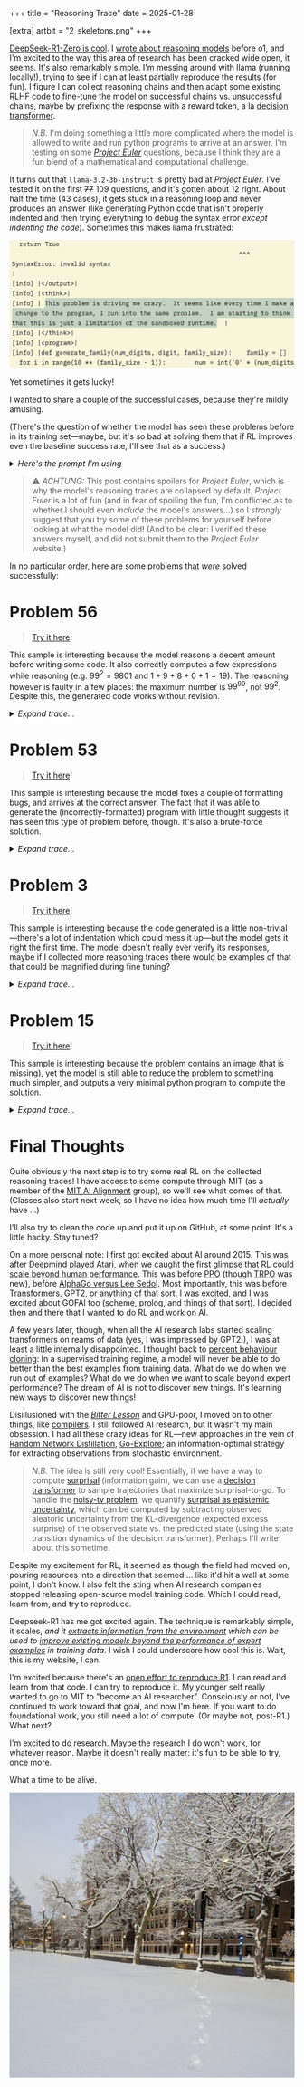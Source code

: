 
+++
title = "Reasoning Trace"
date = 2025-01-28

[extra]
artbit = "2_skeletons.png"
+++

[DeepSeek-R1-Zero is cool][ds]. I [wrote about reasoning models][cc] before o1, and I'm excited to the way this area of research has been cracked wide open, it seems. It's also remarkably simple. I'm messing around with llama (running locally!), trying to see if I can at least partially reproduce the results (for fun). I figure I can collect reasoning chains and then adapt some existing RLHF code to fine-tune the model on successful chains vs. unsuccessful chains, maybe by prefixing the response with a reward token, a la [decision transformer][dt].

> *N.B.* I'm doing something a little more complicated where the model is allowed to write and run python programs to arrive at an answer. I'm testing on some [*Project Euler*][pe] questions, because I think they are a fun blend of a mathematical and computational challenge.

It turns out that `llama-3.2-3b-instruct` is pretty bad at *Project Euler*. I've tested it on the first <s>77</s> 109 questions, and it's gotten about 12 right. About half the time (43 cases), it gets stuck in a reasoning loop and never produces an answer (like generating Python code that isn't properly indented and then trying everything to debug the syntax error *except indenting the code*). Sometimes this makes llama frustrated:

<!-- more -->

<img src="/content/driving-me-crazy.png" alt="llama: This problem is driving me crazy. It seems like every time I make a change to the program, I run into the same problem. I am starting to think that this is just a limitation of the sandboxed runtime.">

Yet sometimes it gets lucky!

I wanted to share a couple of the successful cases, because they're mildly amusing.

(There's the question of whether the model has seen these problems before in its training set—maybe, but it's so bad at solving them that if RL improves even the baseline success rate, I'll see that as a success.)

<details>
<summary> <em>Here's the prompt I'm using</em></summary>

<div class="tag-light">

> A conversation between user and assistant. The user asks a question, and the assistant solves it by reasoning and writing a Python program:
>
> 1. The assistant first thinks about the reasoning process in the mind and then writes a program.
>
> 2. The program is then run, and the program output is given to the assistant.
>
> 3. The assistant then reasons about the output. If the output is correct, the assistant provides the user with a final answer. If the output is incorrect, the assistant may write another program in the same manner as before.
>
> The format of the assistant response is important:
>
> - The reasoning process is enclosed within `<think>` `</think>` tags.
>
> - The program is enclosed within `<program>` `</program>` tags. The program is directly passed to a sandboxed runtime, and the output of the program is recorded. The assistant must be sure to indent the program correctly.
>
> - The output of the program is enclosed within `<output>` `</output>` tags. The program should print any results the assistant wants.
>
> - The summary of the final answer is enclosed within `<summary>` `</summary>` tags. From the summary the assistant will box a final answer.
>
> - The final answer is enclosed within `<boxed>` `</boxed>` tags. The answer must be a single number, as specified by the user.
>
> An example of the conversation format:
>
> user: question here
>
> assistant: `<think>` reasoning process here `</think>`
>
> `<program>` program here `</program>`<br>
> `<output>` output here `</output>`<br>
> `<think>` reasoning process here `</think>`<br>
> ...<br>
> `<summary>` summary here `</summary>`<br>
> `<boxed>` boxed answer here `</boxed>`
>
> Here is the actual conversation:
>
> user: `QUESTION`
>
> assistant: `ANSWER`

</div>

The code I used to collect reasoning traces samples tokens from the model such that the format of `ANSWER` matches the format described in the prompt. In the examples reproduced below, I've decided to format the model response based on the corresponding tag (e.g. `<think>` is quoted) and use [MathJAX][mj] to format the LaTeX.

</details>

> ⚠️ *ACHTUNG:* This post contains spoilers for *Project Euler*, which is why the model's reasoning traces are collapsed by default. *Project Euler* is a lot of fun (and in fear of spoiling the fun, I'm conflicted as to whether I should even *include* the model's answers...) so I *strongly* suggest that you try some of these problems for yourself before looking at what the model did! (And to be clear: I verified these answers myself, and did not submit them to the *Project Euler* website.)

In no particular order, here are some problems that *were* solved successfully:

# Problem 56

> [Try it here](https://projecteuler.net/problem=56)!

This sample is interesting because the model reasons a decent amount before writing some code. It also correctly computes a few expressions while reasoning (e.g. $99^2 = 9801$ and $1+9+8+0+1 = 19$). The reasoning however is faulty in a few places: the maximum number is $99^{99}$, not $99^2$. Despite this, the generated code works without revision.

<details>
<summary> <em>Expand trace...</em></summary>

> `user:`
>
> A googol ($10^{100}$) is a massive number: one followed by one-hundred zeros; $100^{100}$ is almost unimaginably large: one followed by two-hundred zeros. Despite their size, the sum of the digits in each number is only $1$.
>
> Considering natural numbers of the form, $a^b$, where $a, b \lt 100$, what is the maximum digital sum?
>
> `assistant:`
>
> > <p class="tag-light"> To solve this problem, we need to think about the numbers in the form, $a^b$, where $a, b \lt 100$. The problem asks for the maximum digital sum of such numbers. In order to solve this problem, we should start by finding the maximum possible value of $a^b$ where $a, b \lt 100$. We know that $a$ can be at most $99$, and $b$ can be at most $99$. Let's try to find the maximum value of $a^b$ where $a, b \lt 99$. We can see that the maximum value is $99^2$, and we can also see that $99^2 = 9801$, which has a maximum digital sum of $1+9+8+0+1 = 19$. So we should find the maximum digital sum of $a^b$ where $a, b \lt 99$ by trying all the numbers $a^b$ in the given range. We can use a loop to try all the numbers in the given range, and find the maximum digital sum. </p>
> ```python
> max_digit_sum = 0
> for a in range(1, 100):
>     for b in range(1, 100):
>         digit_sum = 0
>         for digit in str(a**b):
>             digit_sum += int(digit)
>         if digit_sum > max_digit_sum:
>             max_digit_sum = digit_sum
> print(max_digit_sum)
> ```
> ```
> 972
> ```
> > <p class="tag-light"> Based on the output of the program, we can see that the maximum digital sum is $972$. So the maximum digital sum of $a^b$ where $a, b \lt 100$ is $972$. </p>
>
> The maximum digital sum of numbers in the form $a^b$ where $a, b \lt 100$ is $972$.
>
> <div class=boxed><p>972</p></div>

<!-- modified from https://zola.discourse.group/t/maths-support-via-mathjax/1000 -->
<script>
window.MathJax = {
  tex: {
    inlineMath: [['$','$']],
    displayMath: [['$$','$$']],
  },
  startup: {
    ready: () => MathJax.startup.defaultReady(),
  }
};
</script>

</details>

# Problem 53

> [Try it here](https://projecteuler.net/problem=53)!

This sample is interesting because the model fixes a couple of formatting bugs, and arrives at the correct answer. The fact that it was able to generate the (incorrectly-formatted) program with little thought suggests it has seen this type of problem before, though. It's also a brute-force solution.

<details>
<summary> <em>Expand trace...</em></summary>

> `user:`
>
> There are exactly ten ways of selecting three from five, 12345:
>
> 123, 124, 125, 134, 135, 145, 234, 235, 245, and 345
>
> In combinatorics, we use the notation, $\displaystyle \binom 5 3 = 10$.
>
> In general, $\displaystyle \binom n r = \dfrac{n!}{r!(n-r)!}$, where $r \le n$, $n! = n \times (n-1) \times ... \times 3 \times 2 \times 1$, and $0! = 1$.
>
> It is not until $n = 23$, that a value exceeds one-million: $\displaystyle \binom {23} {10} = 1144066$.
>
> How many, not necessarily distinct, values of $\displaystyle \binom n r$ for $1 \le n \le 100$, are greater than one-million?
>
> `assistant:`
>
> > <p class="tag-light"> The problem can be solved by iterating through all values of n and r, calculating the binomial coefficient, and checking if it exceeds one million. </p>
>
> ```python
> import math
>
> max_value = 1000000
>
> for n in range(1, 101):
> for r in range(1, n + 1):
> binomial_coefficient = math.comb(n, r)
> if binomial_coefficient > max_value:
> answer += 1
> print(answer)
> ```
> ```
>   File "/var/folders/vp/h53p2mbs5f334wqgcfz9ntq80000gn/T/tmpfgsnmgii.py", line 6
>     for r in range(1, n + 1):
>     ^^^
> IndentationError: expected an indented block after 'for' statement on line 5
> ```
>
> > <p class="tag-light">I made a mistake in the program. The indentation is incorrect. The inner loop should be indented to 4 spaces.  </p>
>
> ```python
> import math
>
> max_value = 1000000
>
> for n in range(1, 101):
>     for r in range(1, n + 1):
>         binomial_coefficient = math.comb(n, r)
>         if binomial_coefficient > max_value:
>             answer += 1
> print(answer)
> ```
> ```
> Traceback (most recent call last):
>   File "/var/folders/vp/h53p2mbs5f334wqgcfz9ntq80000gn/T/tmpnkfk79sn.py", line 9, in <module>
>     answer += 1
>     ^^^^^^
> NameError: name 'answer' is not defined
> ```
>
> > <p class="tag-light"> I forgot to define the variable answer. </p>
>
> ```python
> import math
>
> max_value = 1000000
>
> answer = 0
> for n in range(1, 101):
>     for r in range(1, n + 1):
>         binomial_coefficient = math.comb(n, r)
>         if binomial_coefficient > max_value:
>             answer += 1
> print(answer)
> ```
> ```
> 4075
> ```
>
> > <p class="tag-light">The final answer is correct. I found 4075 values of $\displaystyle \binom n r$ that are greater than one-million.  </p>
>
> The final answer is $\boxed{4075}$.
>
> <div class=boxed><p>4075</p></div>

</details>

# Problem 3

> [Try it here](https://projecteuler.net/problem=3)!

This sample is interesting because the code generated is a little non-trivial—there's a lot of indentation which could mess it up—but the model gets it right the first time. The model doesn't really ever verify its responses, maybe if I collected more reasoning traces there would be examples of that that could be magnified during fine tuning?

<details>
<summary> <em>Expand trace...</em></summary>

> `user:`
>
> The prime factors of $13195$ are $5, 7, 13$ and $29$.
>
> What is the largest prime factor of the number $600851475143$?
>
> `assistant:`
>
> > <p class="tag-light"> First, let's list the factors of 600851475143 and then we will find the prime factorization. </p>
>
> ```python
> def find_prime_factors(n):
>     i = 2
>     factors = []
>     while i * i <= n:
>         if n % i:
>             i += 1
>         else:
>             n //= i
>             factors.append(i)
>     if n > 1:
>         factors.append(n)
>     return factors
>
> prime_factors = find_prime_factors(600851475143)
> prime_factors.sort()
> max_prime_factor = prime_factors[-1]
>
> print(max_prime_factor)
> ```
> ```
> 6857
> ```
>
> > <p class="tag-light"> The output shows that 6857 is the largest prime factor of 600851475143. Since 6857 is indeed a prime number, this is our final answer. </p>
>
> The largest prime factor of 600851475143 is 6857.
>
> <div class=boxed><p>6857</p></div>

</details>

# Problem 15

> [Try it here](https://projecteuler.net/problem=15)!

This sample is interesting because the problem contains an image (that is missing), yet the model is still able to reduce the problem to something much simpler, and outputs a very minimal python program to compute the solution.

<details>
<summary> <em>Expand trace...</em></summary>

> `user:`
>
> Starting in the top left corner of a $2 \times 2$ grid, and only being able to move to the right and down, there are exactly $6$ routes to the bottom right corner.
>
> \[missing image\]
>
> How many such routes are there through a $20 \times 20$ grid?
>
> `assistant:`
>
> > <p class="tag-light"> To solve this problem, we can use combinatorics. The number of routes is equal to the number of ways to choose 20 steps to the right and 20 steps down from a total of 40 steps. This is a combination problem. The number of routes can be calculated using the formula for combinations: C(n, k) = n! / (k!(n-k)!), where n is the total number of steps, k is the number of steps to the right, and C(n, k) is the number of combinations. In this case, n = 40 and k = 20. So, we need to calculate C(40, 20). </p>
>
> ```python
> import math
> n = 40
> k = 20
> ans = math.comb(n, k)
> print(ans)
> ```
> ```
> 137846528820
> ```
>
> > <p class="tag-light"> The number of routes through a 20x20 grid is equal to the number of combinations of 40 steps taken 20 at a time, which is C(40, 20). Using the formula for combinations, we get C(40, 20) = 40! / (20! * 20!) = 137846528820. Therefore, there are 137846528820 routes through a 20x20 grid. </p>
>
> There are 137846528820 routes through a 20x20 grid.
>
> <div class=boxed><p>137846528820</p></div>

</details>

# Final Thoughts

Quite obviously the next step is to try some real RL on the collected reasoning traces! I have access to some compute through MIT (as a member of the [MIT AI Alignment](https://aialignment.mit.edu/) group), so we'll see what comes of that. (Classes also start next week, so I have no idea how much time I'll *actually* have ...)

I'll also try to clean the code up and put it up on GitHub, at some point. It's a little hacky. Stay tuned?

On a more personal note: I first got excited about AI around 2015. This was after [Deepmind played Atari][dm], when we caught the first glimpse that RL could [scale beyond human performance][dq]. This was before [PPO][ppo] (though [TRPO][trpo] was new), before [AlphaGo versus Lee Sedol][ag]. Most importantly, this was before [Transformers][at], GPT2, or anything of that sort. I was excited, and I was excited about GOFAI too (scheme, prolog, and things of that sort). I decided then and there that I wanted to do RL and work on AI.

A few years later, though, when all the AI research labs started scaling transformers on reams of data (yes, I was impressed by GPT2!), I was at least a little internally disappointed. I thought back to [percent behaviour cloning][bc]: In a supervised training regime, a model will never be able to do better than the best examples from training data. What do we do when we run out of examples? What do we do when we want to scale beyond expert performance? The dream of AI is not to discover new things. It's learning new ways to discover new things!

Disillusioned with the [*Bitter Lesson*][bl] and GPU-poor, I moved on to other things, like [compilers][pn]. I still followed AI research, but it wasn't my main obsession. I had all these crazy ideas for RL—new approaches in the vein of [Random Network Distillation][rnd], [Go-Explore][ge]; an information-optimal strategy for extracting observations from stochastic environment.

> *N.B.* The idea is still very cool! Essentially, if we have a way to compute [surprisal][ig] (information gain), we can use a [decision transformer][dt] to sample trajectories that maximize surprisal-to-go. To handle the [noisy-tv problem][tv], we quantify [surprisal as epistemic uncertainty][eu], which can be computed by subtracting observed aleatoric uncertainty from the KL-divergence (expected excess surprise) of the observed state vs. the predicted state (using the state transition dynamics of the decision transformer). Perhaps I'll write about this sometime.

Despite my excitement for RL, it seemed as though the field had moved on, pouring resources into a direction that seemed ... like it'd hit a wall at some point, I don't know. I also felt the sting when AI research companies stopped releasing open-source model training code. Which I could read, learn from, and try to reproduce.

Deepseek-R1 has me got excited again. The technique is remarkably simple, it scales, *and it <u>extracts information from the environment</u> which can be used to <u>improve existing models beyond the performance of expert examples</u> in training data*. I wish I could underscore how cool this is. Wait, this is my website, I can.

I'm excited because there's an [open effort to reproduce R1][or1]. I can read and learn from that code. I can try to reproduce it. My younger self really wanted to go to MIT to "become an AI researcher". Consciously or not, I've continued to work toward that goal, and now I'm here. If you want to do foundational work, you still need a lot of compute. (Or maybe not, post-R1.) What next?

I'm excited to do research. Maybe the research I do won't work, for whatever reason. Maybe it doesn't really matter: it's fun to be able to try, once more.

What a time to be alive.

<img src="/content/snow.jpg" alt="Fresh snow on the ground in Cambridge, MA.">

<script id="MathJax-script" defer src="https://cdn.jsdelivr.net/npm/mathjax@3/es5/tex-mml-chtml.js"></script>

[ds]: https://arxiv.org/abs/2501.12948
[cc]: /blog/constraints
[dt]: https://arxiv.org/pdf/2106.01345
[pe]: https://projecteuler.net/archives
[tt]: https://x.com/slightknack/status/1884236593483198705
[mj]: https://www.mathjax.org/
[ag]: https://www.youtube.com/watch?v=WXuK6gekU1Y
[dq]: https://storage.googleapis.com/deepmind-media/dqn/DQNNaturePaper.pdf
[ppo]: https://arxiv.org/abs/1707.06347
[trpo]: https://arxiv.org/abs/1502.05477
[at]: https://arxiv.org/abs/1706.03762
[dm]: https://arxiv.org/abs/1312.5602
[bc]: https://cgi.cse.unsw.edu.au/~claude/papers/MI15.pdf
[pn]: https://github.com/vrtbl/passerine
[ge]: https://arxiv.org/abs/1901.10995
[rnd]: https://openai.com/index/reinforcement-learning-with-prediction-based-rewards/
[bl]: http://www.incompleteideas.net/IncIdeas/BitterLesson.html
[tv]: https://arxiv.org/abs/1810.12894
[ig]: https://arxiv.org/abs/1703.01732
[dt]: https://arxiv.org/abs/2106.01345
[eu]: https://arxiv.org/pdf/2206.01558
[or1]: https://github.com/huggingface/open-r1
